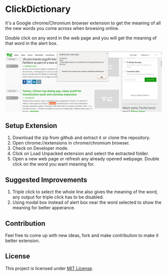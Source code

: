 # ClickDictionary
It's a Google chrome/Chromium browser extension to get the meaning of all the new words you come across when browsing online. 

Double click on any word in the web page and you will get the meaning of that word in the alert box.
</br></br>
![Preview Image](./preview.png "Double click on a word shows meaning")

## Setup Extension
1. Download the zip from github and extract it or clone the repository.
2. Open chrome://extensions in chrome/chromium browser.
3. Check on Developer mode.
4. Click on Load Unpacked extension and select the extracted folder.
5. Open a new web page or refresh any already opened webpage. Double click on the word you want meaning for.

## Suggested Improvements
1. Triple click to select the whole line also gives the meaning of the word, any output for triple click has to be disabled.
2. Using modal box instead of alert box near the word selected to show the meaning for better apperance.

## Contribution
Feel free to come up with new ideas, fork and make contribution to make it better extension.

## License
This project is licensed under [MIT License](/LICENSE).
